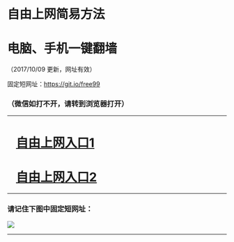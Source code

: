 ﻿# 自由上网简易方法

# 电脑、手机一键翻墙

（2017/10/09 更新，网址有效）

固定短网址：https://git.io/free99

### （微信如打不开，请转到浏览器打开）


***





# &nbsp;&nbsp; <a href="http://ft959032723.fwq-tz-1001.info/fwqtz01.html?t=10090017872 " target="_blank">自由上网入口1</a>
# &nbsp;&nbsp; <a href="http://ft3051916272.fwq-tz-1002.info/fwqtz02.html?t=100900114126 " target="_blank">自由上网入口2</a>
***

### 请记住下图中固定短网址：

<img src="https://s3-us-west-2.amazonaws.com/fwq-1001/yjfq-20170905okok.png" /> 


***

